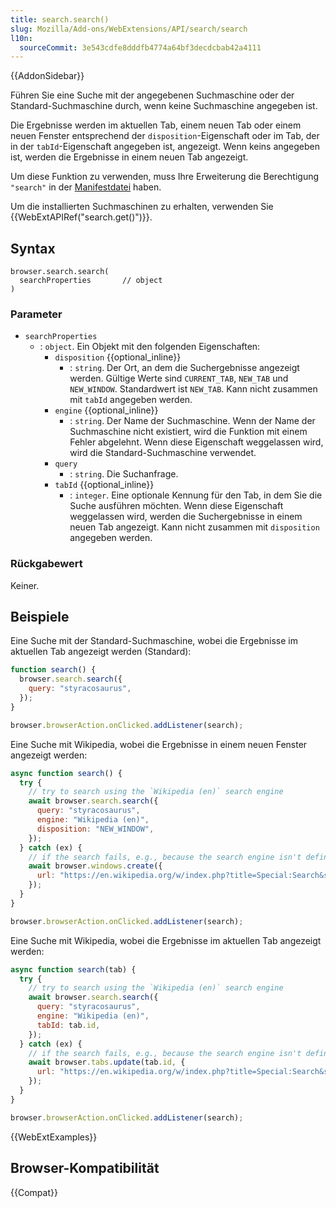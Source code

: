 ```yaml
---
title: search.search()
slug: Mozilla/Add-ons/WebExtensions/API/search/search
l10n:
  sourceCommit: 3e543cdfe8dddfb4774a64bf3decdcbab42a4111
---
```


{{AddonSidebar}}

Führen Sie eine Suche mit der angegebenen Suchmaschine oder der Standard-Suchmaschine durch, wenn keine Suchmaschine angegeben ist.

Die Ergebnisse werden im aktuellen Tab, einem neuen Tab oder einem neuen Fenster entsprechend der `disposition`-Eigenschaft oder im Tab, der in der `tabId`-Eigenschaft angegeben ist, angezeigt. Wenn keins angegeben ist, werden die Ergebnisse in einem neuen Tab angezeigt.

Um diese Funktion zu verwenden, muss Ihre Erweiterung die Berechtigung `"search"` in der [Manifestdatei](/de/docs/Mozilla/Add-ons/WebExtensions/manifest.json/permissions) haben.

Um die installierten Suchmaschinen zu erhalten, verwenden Sie {{WebExtAPIRef("search.get()")}}.

## Syntax

```js-nolint
browser.search.search(
  searchProperties       // object
)
```

### Parameter

- `searchProperties`
  - : `object`. Ein Objekt mit den folgenden Eigenschaften:
    - `disposition` {{optional_inline}}
      - : `string`. Der Ort, an dem die Suchergebnisse angezeigt werden. Gültige Werte sind `CURRENT_TAB`, `NEW_TAB` und `NEW_WINDOW`. Standardwert ist `NEW_TAB`. Kann nicht zusammen mit `tabId` angegeben werden.
    - `engine` {{optional_inline}}
      - : `string`. Der Name der Suchmaschine. Wenn der Name der Suchmaschine nicht existiert, wird die Funktion mit einem Fehler abgelehnt. Wenn diese Eigenschaft weggelassen wird, wird die Standard-Suchmaschine verwendet.
    - `query`
      - : `string`. Die Suchanfrage.
    - `tabId` {{optional_inline}}
      - : `integer`. Eine optionale Kennung für den Tab, in dem Sie die Suche ausführen möchten. Wenn diese Eigenschaft weggelassen wird, werden die Suchergebnisse in einem neuen Tab angezeigt. Kann nicht zusammen mit `disposition` angegeben werden.

### Rückgabewert

Keiner.

## Beispiele

Eine Suche mit der Standard-Suchmaschine, wobei die Ergebnisse im aktuellen Tab angezeigt werden (Standard):

```js
function search() {
  browser.search.search({
    query: "styracosaurus",
  });
}

browser.browserAction.onClicked.addListener(search);
```

Eine Suche mit Wikipedia, wobei die Ergebnisse in einem neuen Fenster angezeigt werden:

```js
async function search() {
  try {
    // try to search using the `Wikipedia (en)` search engine
    await browser.search.search({
      query: "styracosaurus",
      engine: "Wikipedia (en)",
      disposition: "NEW_WINDOW",
    });
  } catch (ex) {
    // if the search fails, e.g., because the search engine isn't defined to the browser, initiate the search using a url
    await browser.windows.create({
      url: "https://en.wikipedia.org/w/index.php?title=Special:Search&search=styracosaurus",
    });
  }
}

browser.browserAction.onClicked.addListener(search);
```

Eine Suche mit Wikipedia, wobei die Ergebnisse im aktuellen Tab angezeigt werden:

```js
async function search(tab) {
  try {
    // try to search using the `Wikipedia (en)` search engine
    await browser.search.search({
      query: "styracosaurus",
      engine: "Wikipedia (en)",
      tabId: tab.id,
    });
  } catch (ex) {
    // if the search fails, e.g., because the search engine isn't defined to the browser, initiate the search using a url
    await browser.tabs.update(tab.id, {
      url: "https://en.wikipedia.org/w/index.php?title=Special:Search&search=styracosaurus",
    });
  }
}

browser.browserAction.onClicked.addListener(search);
```

{{WebExtExamples}}

## Browser-Kompatibilität

{{Compat}}
